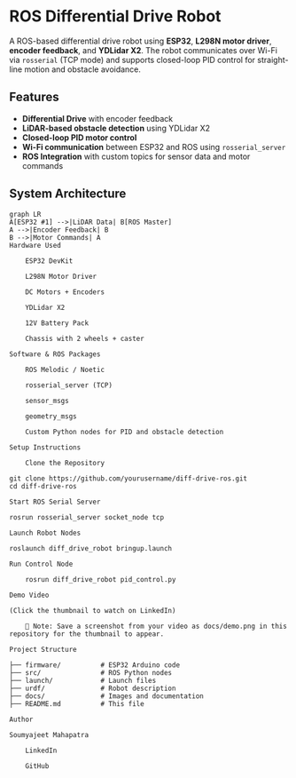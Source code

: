 # ROS Differential Drive Robot

A ROS-based differential drive robot using **ESP32**, **L298N motor driver**, **encoder feedback**, and **YDLidar X2**. The robot communicates over Wi-Fi via `rosserial` (TCP mode) and supports closed-loop PID control for straight-line motion and obstacle avoidance.

## Features
- **Differential Drive** with encoder feedback
- **LiDAR-based obstacle detection** using YDLidar X2
- **Closed-loop PID motor control**
- **Wi-Fi communication** between ESP32 and ROS using `rosserial_server`
- **ROS Integration** with custom topics for sensor data and motor commands

## System Architecture
```mermaid
graph LR
A[ESP32 #1] -->|LiDAR Data| B[ROS Master]
A -->|Encoder Feedback| B
B -->|Motor Commands| A
Hardware Used

    ESP32 DevKit

    L298N Motor Driver

    DC Motors + Encoders

    YDLidar X2

    12V Battery Pack

    Chassis with 2 wheels + caster

Software & ROS Packages

    ROS Melodic / Noetic

    rosserial_server (TCP)

    sensor_msgs

    geometry_msgs

    Custom Python nodes for PID and obstacle detection

Setup Instructions

    Clone the Repository

git clone https://github.com/yourusername/diff-drive-ros.git
cd diff-drive-ros

Start ROS Serial Server

rosrun rosserial_server socket_node tcp

Launch Robot Nodes

roslaunch diff_drive_robot bringup.launch

Run Control Node

    rosrun diff_drive_robot pid_control.py

Demo Video

(Click the thumbnail to watch on LinkedIn)

    📌 Note: Save a screenshot from your video as docs/demo.png in this repository for the thumbnail to appear.

Project Structure

├── firmware/          # ESP32 Arduino code
├── src/               # ROS Python nodes
├── launch/            # Launch files
├── urdf/              # Robot description
├── docs/              # Images and documentation
├── README.md          # This file

Author

Soumyajeet Mahapatra

    LinkedIn

    GitHub
